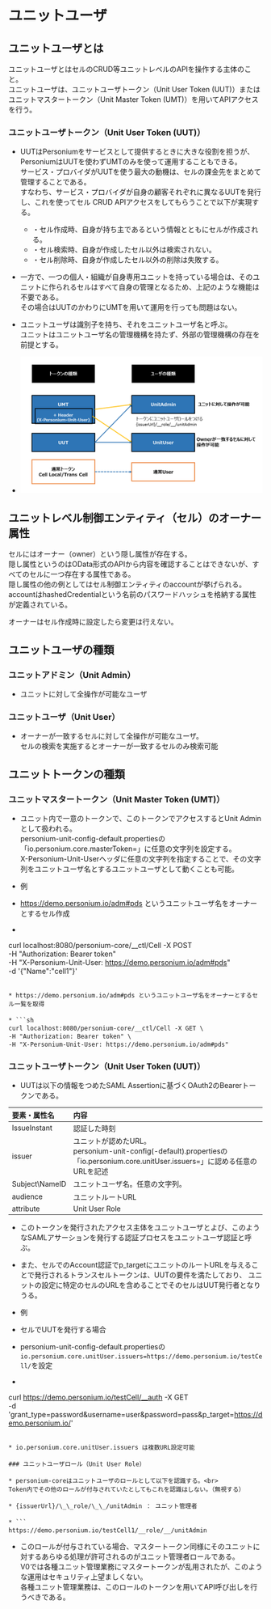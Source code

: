 # ユニットユーザ
## ユニットユーザとは
ユニットユーザとはセルのCRUD等ユニットレベルのAPIを操作する主体のこと。<br>
ユニットユーザは、ユニットユーザトークン（Unit User Token (UUT)）またはユニットマスタートークン（Unit Master Token (UMT)）を用いてAPIアクセスを行う。

### ユニットユーザトークン（Unit User Token (UUT)）
* UUTはPersoniumをサービスとして提供するときに大きな役割を担うが、PersoniumはUUTを使わずUMTのみを使って運用することもできる。<br>
サービス・プロバイダがUUTを使う最大の動機は、セルの課金先をまとめて管理することである。<br>
すなわち、サービス・プロバイダが自身の顧客それぞれに異なるUUTを発行し、これを使ってセル CRUD APIアクセスをしてもらうことで以下が実現する。

	* ・セル作成時、自身が持ち主であるという情報とともにセルが作成される。
	* ・セル検索時、自身が作成したセル以外は検索されない。
	* ・セル削除時、自身が作成したセル以外の削除は失敗する。

* 一方で、一つの個人・組織が自身専用ユニットを持っている場合は、そのユニットに作られるセルはすべて自身の管理となるため、上記のような機能は不要である。<br>
その場合はUUTのかわりにUMTを用いて運用を行っても問題はない。

* ユニットユーザは識別子を持ち、それをユニットユーザ名と呼ぶ。<br>
ユニットはユニットユーザ名の管理機構を持たず、外部の管理機構の存在を前提とする。

* ![unituser](./images/unituser.png)

## ユニットレベル制御エンティティ（セル）のオーナー属性

セルにはオーナー（owner）という隠し属性が存在する。<br>
隠し属性というのはOData形式のAPIから内容を確認することはできないが、すべてのセルに一つ存在する属性である。<br>
隠し属性の他の例としてはセル制御エンティティのaccountが挙げられる。<br>
accountはhashedCredentialという名前のパスワードハッシュを格納する属性が定義されている。

オーナーはセル作成時に設定したら変更は行えない。

## ユニットユーザの種類

### ユニットアドミン（Unit Admin）

* ユニットに対して全操作が可能なユーザ

### ユニットユーザ（Unit User）

* オーナーが一致するセルに対して全操作が可能なユーザ。<br>
セルの検索を実施するとオーナーが一致するセルのみ検索可能

## ユニットトークンの種類

### ユニットマスタートークン（Unit Master Token (UMT)）

* ユニット内で一意のトークンで、このトークンでアクセスするとUnit Adminとして扱われる。<br>
personium-unit-config-default.propertiesの「io.personium.core.masterToken=」に任意の文字列を設定する。<br>
X-Personium-Unit-Userヘッダに任意の文字列を指定することで、その文字列をユニットユーザ名とするユニットユーザとして動くことも可能。

* 例

* https://demo.personium.io/adm#pds というユニットユーザ名をオーナーとするセル作成

* ```sh
curl localhost:8080/personium-core/__ctl/Cell -X POST \
-H "Authorization: Bearer token" \
-H "X-Personium-Unit-User: https://demo.personium.io/adm#pds" \
-d '{"Name":"cell1"}'
```

* https://demo.personium.io/adm#pds というユニットユーザ名をオーナーとするセル一覧を取得

* ```sh
curl localhost:8080/personium-core/__ctl/Cell -X GET \
-H "Authorization: Bearer token" \
-H "X-Personium-Unit-User: https://demo.personium.io/adm#pds"
```

### ユニットユーザトークン（Unit User Token (UUT)）

* UUTは以下の情報をつめたSAML Assertionに基づくOAuth2のBearerトークンである。

|要素・属性名|内容|
|:--|:--|
|IssueInstant|認証した時刻|
|issuer|ユニットが認めたURL。<br>personium-unit-config(-default).propertiesの「io.personium.core.unitUser.issuers=」に認める任意のURLを記述|
|Subject\NameID|	ユニットユーザ名。任意の文字列。|
|audience|ユニットルートURL|
|attribute|Unit User Role|


* このトークンを発行されたアクセス主体をユニットユーザとよび、このようなSAMLアサーションを発行する認証プロセスをユニットユーザ認証と呼ぶ。

* また、セルでのAccount認証でp_targetにユニットのルートURLを与えることで発行されるトランスセルトークンは、UUTの要件を満たしており、
ユニットの設定に特定のセルのURLを含めることでそのセルはUUT発行者となりうる。

* 例
* セルでUUTを発行する場合
* personium-unit-config-default.propertiesの`io.personium.core.unitUser.issuers=https://demo.personium.io/testCell/`を設定

* ```sh
curl https://demo.personium.io/testCell/__auth -X GET \
-d 'grant_type=password&username=user&password=pass&p_target=https://demo.personium.io/'
```

* io.personium.core.unitUser.issuers は複数URL設定可能

### ユニットユーザロール（Unit User Role）

* personium-coreはユニットユーザのロールとして以下を認識する。<br>
Token内でその他のロールが付与されていたとしてもこれを認識はしない。（無視する）

* {issuerUrl}/\_\_role/\_\_/unitAdmin ： ユニット管理者

* ```
https://demo.personium.io/testCell1/__role/__/unitAdmin
```


* このロールが付与されている場合、マスタートークン同様にそのユニットに対するあらゆる処理が許可されるのがユニット管理者ロールである。<br>
V0では各種ユニット管理業務にマスタートークンが乱用されたが、このような運用はセキュリティ上望ましくない。<br>
各種ユニット管理業務は、このロールのトークンを用いてAPI呼び出しを行うべきである。
